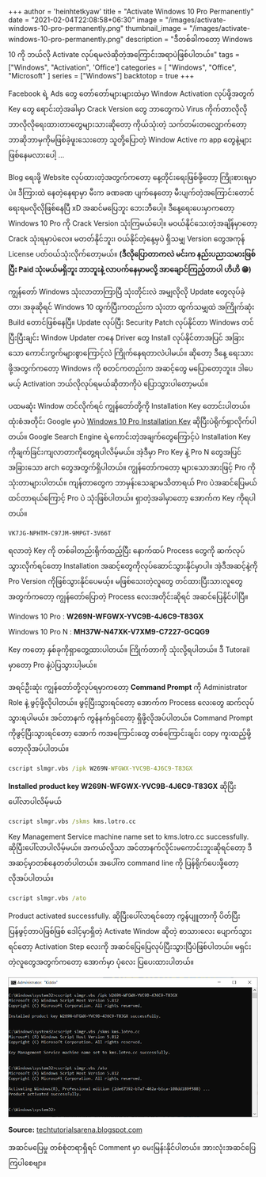 +++
author = 'heinhtetkyaw'
title = "Activate Windows 10 Pro Permanently"
date = "2021-02-04T22:08:58+06:30"
image = "/images/activate-windows-10-pro-permanently.png"
thumbnail_image = "/images/activate-windows-10-pro-permanently.png"
description = "ဒီတစ်ခါကတော့ Windows 10 ကို ဘယ်လို Activate လုပ်ရမလဲဆိုတဲ့အကြောင်းအရာပဲဖြစ်ပါတယ်။"
tags = ["Windows", "Activation", 'Office']
categories = [ "Windows", "Office", "Microsoft" ]
series = ["Windows"]
backtotop = true
+++

Facebook ရဲ့ Ads တွေ တော်တော်များများထဲမှာ Window Activation လုပ်ဖို့အတွက် Key တွေ ရောင်းတဲ့အခါမှာ Crack Version တွေ ဘာတွေကပဲ Virus ကိုက်တာလိုလို ဘာလိုလိုရေးထားတာတွေများသားဆိုတော့ ကိုယ်သုံးတဲ့ သက်တမ်းတလျှောက်တော့ ဘာဆိုဘာမှကိုမဖြစ်ခဲ့ဖူးသေးတော့ သူတို့ပြောတဲ့ Window Active က app တွေနဲ့များဖြစ်နေမလားပေါ့ ...

<!--more-->

Blog ရေးဖို့ Website လုပ်ထားတဲ့အတွက်ကတော့ နေ့တိုင်းရေးဖြစ်ဖို့တော့ ကြိုးစားရမှာပဲ။ ဒီကြားထဲ နေတဲ့နေရာမှာ မီးက ခဏခဏ ပျက်နေတော့ မီးပျက်တဲ့အကြောင်းတောင် ရေးရမလိုလိုဖြစ်နေပြီ xD အဆင်မပြေဘူး ဘေးဘီပေါ့။ ဒီနေ့ရေးပေးမှာကတော့ Windows 10 Pro ကို Crack Version သုံးကြမယ်ပေါ့။ မဝယ်နိုင်သေးတဲ့အချိန်မှာတော့ Crack သုံးရမှာပဲလေ။ မတတ်နိုင်ဘူး၊ ဝယ်နိုင်တဲ့နေ့မှပဲ ရှိသမျှ Version တွေအကုန် License ပတ်ဝယ်သုံးလိုက်တော့မယ်။ **(ဒီလိုပြောတာကလဲ မင်းက နည်းပညာသမားဖြစ်ပြီး Paid သုံးမယ်မရှိဘူး ဘာဘူးနဲ့ လာပက်နေမှာမလို့ အာချောင်ကြည့်တာပါ ဟိဟိ 😁)**

ကျွန်တော် Windows သုံးလာတာကြာပြီ သုံးတိုင်းလဲ အမျှလိုလို Update တွေလုပ်ခဲ့တာ၊ အခုဆိုရင် Windows 10 ထွက်ပြီးကတည်းက သုံးတာ ထွက်သမျှထဲ အကြိုက်ဆုံး Build တောင်ဖြစ်နေပြီ။ Update လုပ်ပြီး Security Patch လုပ်နိုင်တာ Windows တင်ပြီးပြီးချင်း Window Updater ကနေ Driver တွေ Install လုပ်နိုင်တာအပြင် အခြားသော ကောင်းကွက်များစွာကြောင့်လဲ ကြိုက်နေရတာလဲပါမယ်။ ဆိုတော့ ဒီနေ့ ရေးသားဖို့အတွက်ကတော့ Windows ကို စတင်ကတည်းက အဆင့်တွေ မပြောတော့ဘူး။ ဒါပေမယ့် Activation ဘယ်လိုလုပ်ရမယ်ဆိုတာကိုပဲ ပြောသွားပါတော့မယ်။

ပထမဆုံး Window တင်လိုက်ရင် ကျွန်တော်တို့ကို Installation Key တောင်းပါတယ်။ ထုံးစံအတိုင်း Google မှာပဲ [Windows 10 Pro Installation Key](https://letmegooglethat.com/?q=Windows+10+Pro+installation+key) ဆိုပြီးပဲရိုက်ရှာလိုက်ပါတယ်။ Google Search Engine ရဲ့ကောင်းတဲ့အချက်တွေကြောင့်ပဲ Installation Key ကိုချက်ခြင်းကျလာတာကိုတွေ့ရပါလိမ့်မယ်။ အဲ့ဒီမှာ Pro Key နဲ့ Pro N တွေအပြင်အခြားသော arch တွေအတွက်ရှိပါတယ်။ ကျွန်တော်ကတော့ များသောအားဖြင့် Pro ကိုသုံးတာများပါတယ်။ ကျန်တာတွေက ဘာမှန်းသေချာမသိတာရယ် Pro ပဲအဆင်ပြေမယ်ထင်တာရယ်ကြောင့် Pro ပဲ သုံးဖြစ်ပါတယ်။ ရှာတဲ့အခါမှာတော့ အောက်က Key ကိုရပါတယ်။

```
VK7JG-NPHTM-C97JM-9MPGT-3V66T
```

ရလာတဲ့ Key ကို တစ်ခါတည်းရိုက်ထည့်ပြီး နောက်ထပ် Process တွေကို ဆက်လုပ်သွားလိုက်ရင်တော့ Installation အဆင့်တွေကိုလုပ်ဆောင်သွားနိုင်မှာပါ။ အဲ့ဒီအဆင့်နဲ့ကို Pro Version ကိုဖြစ်သွားနိုင်ပေမယ့်။ မဖြစ်သေးတဲ့လူတွေ တင်ထားပြီးသားလူတွေအတွက်ကတော့ ကျွန်တော်ပြောတဲ့ Process လေးအတိုင်းဆိုရင် အဆင်ပြေနိုင်ပါပြီ။

Windows 10 Pro : **W269N-WFGWX-YVC9B-4J6C9-T83GX**

Windows 10 Pro N : **MH37W-N47XK-V7XM9-C7227-GCQG9**

Key ကတော့ နှစ်ခုကိုရှာတွေ့ထားပါတယ်။ ကြိုက်တာကို သုံးလို့ရပါတယ်။ ဒီ Tutorail မှာတော့ Pro နဲ့ပဲပြသွားပါ့မယ်။

အရင်ဦးဆုံး ကျွန်တော်တို့လုပ်ရမှာကတော့ **Command Prompt** ကို Administrator Role နဲ့ ဖွင့်ဖို့လိုပါတယ်။ ဖွင့်ပြီးသွားရင်တော့ အောက်က Process လေးတွေ ဆက်လုပ်သွားရပါမယ်။ အင်တာနက် ကွန်နက်ရှင်တော့ ရှိဖို့လိုအပ်ပါတယ်။ Command Prompt ကိုဖွင့်ပြီးသွားရင်တော့ အောက် ကအကြောင်းတွေ တစ်ကြောင်းချင်း copy ကူးထည့်ဖို့တော့လိုအပ်ပါတယ်။

```cmd
cscript slmgr.vbs /ipk W269N-WFGWX-YVC9B-4J6C9-T83GX
```

**Installed product key W269N-WFGWX-YVC9B-4J6C9-T83GX** ဆိုပြီးပေါ်လာပါလိမ့်မယ်

```cmd
cscript slmgr.vbs /skms kms.lotro.cc
```

Key Management Service machine name set to kms.lotro.cc successfully. ဆိုပြီးပေါ်လာပါလိမ့်မယ်။ အကယ်လို့သာ အင်တာနက်လိုင်းမကောင်းဘူးဆိုရင်တော့ ဒီအဆင့်မှာတစ်နေတတ်ပါတယ်။ အပေါ်က command line ကို ပြန်ရိုက်ပေးဖို့တော့လိုအပ်ပါတယ်။

```cmd
cscript slmgr.vbs /ato
```

Product activated successfully. ဆိုပြီးပေါ်လာရင်တော့ ကွန်ပျူတာကို ပိတ်ပြီး ပြန်ဖွင့်တာပဲဖြစ်ဖြစ် ဒေါင့်မှာရှိတဲ့ Activate Window ဆိုတဲ့ စာသားလေး ပျောက်သွားရင်တော့ Activation Step လေးကို အဆင်ပြေပြေလုပ်ပြီးသွားပြီပဲဖြစ်ပါတယ်။ မရှင်းတဲ့လူတွေအတွက်ကတော့ အောက်မှာ ပုံလေး ပြပေးထားပါတယ်။

![Activate Windows 10 Pro Permanently](/images/activate-windows-10-pro-permanently.png)

**Source:** [techtutorialsarena.blogspot.com](https://techtutorialsarena.blogspot.com)

အဆင်မပြေမှု တစ်စုံတရာရှိရင် Comment မှာ မေးမြန်းနိုင်ပါတယ်။ အားလုံးအဆင်ပြေကြပါစေဗျာ။
